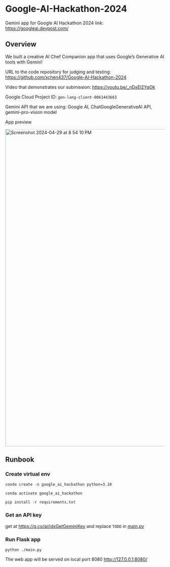 # Google-AI-Hackathon-2024
Gemini app for Google AI Hackathon 2024
link: https://googleai.devpost.com/

## Overview

We built a creative AI Chef Companion app that uses Google’s Generative AI tools with Gemini!

URL to the code repository for judging and testing: https://github.com/xchen437/Google-AI-Hackathon-2024

Video that demonstrates our submission: https://youtu.be/_nDxEl2YqOk

Google Cloud Project ID: `gen-lang-client-0061443663`

Gemini API that we are using: Google AI, ChatGoogleGenerativeAI API, gemini-pro-vision model

App preview

<img width="999" alt="Screenshot 2024-04-29 at 8 54 10 PM" src="https://github.com/xchen437/Google-AI-Hackathon-2024/assets/18489029/5f4c1069-05d2-4502-a299-7da37e29e4de">

## Runbook
### Create virtual env
```
conda create -n google_ai_hackathon python=3.10

conda activate google_ai_hackathon

pip install -r requirements.txt
```

### Get an API key
get at https://g.co/ai/idxGetGeminiKey and replace `TODO` in [main.py](https://github.com/xchen437/Google-AI-Hackathon-2024/blob/main/main.py#L11)

### Run Flask app
```
python ./main.py
```
The web app will be served on local port 8080 http://127.0.0.1:8080/
